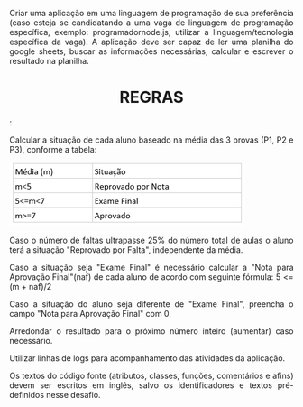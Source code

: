 

<p align="justify" Color= "#194C36"> Criar uma aplicação em uma linguagem de programação de sua preferência (caso esteja se candidatando a uma vaga de linguagem de programação específica, exemplo: programadornode.js, utilizar a linguagem/tecnologia específica da vaga). A aplicação deve ser capaz de ler uma planilha do google sheets, buscar as informações necessárias, calcular e escrever o resultado na planilha.
 </p>

<h1 align="center" Color= "#194C36" > REGRAS </h1>: 

<p align="justify"> Calcular a situação de cada aluno baseado na média das 3 provas (P1, P2 e P3), conforme a tabela:  </p>


![](/img/tabela.png)

<p align="justify"> Caso o número de faltas ultrapasse 25% do número total de aulas o aluno terá a situação "Reprovado por Falta", independente da média. </p>
<p align="justify"> Caso a situação seja "Exame Final" é necessário calcular a "Nota para Aprovação Final"(naf) de cada aluno de acordo com seguinte fórmula: 5 <= (m + naf)/2 </p>
<p align="justify"> Caso a situação do aluno seja diferente de "Exame Final", preencha o campo "Nota para Aprovação Final" com 0. </p>
<p align="justify"> Arredondar o resultado para o próximo número inteiro (aumentar) caso necessário. </p>
<p align="justify"> Utilizar linhas de logs para acompanhamento das atividades da aplicação. </p>
<p align="justify"> Os textos do código fonte (atributos, classes, funções, comentários e afins) devem ser escritos em inglês, salvo os identificadores e textos pré-definidos nesse desafio. </p>





